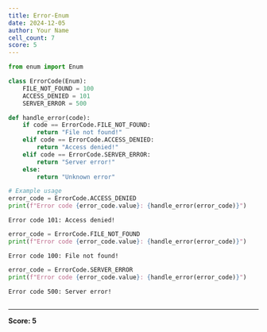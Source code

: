 ```yaml
---
title: Error-Enum
date: 2024-12-05
author: Your Name
cell_count: 7
score: 5
---
```


```python
from enum import Enum
```


```python
class ErrorCode(Enum):
    FILE_NOT_FOUND = 100
    ACCESS_DENIED = 101
    SERVER_ERROR = 500
```


```python
def handle_error(code):
    if code == ErrorCode.FILE_NOT_FOUND:
        return "File not found!"
    elif code == ErrorCode.ACCESS_DENIED:
        return "Access denied!"
    elif code == ErrorCode.SERVER_ERROR:
        return "Server error!"
    else:
        return "Unknown error"
```


```python
# Example usage
error_code = ErrorCode.ACCESS_DENIED
print(f"Error code {error_code.value}: {handle_error(error_code)}")
```

    Error code 101: Access denied!



```python
error_code = ErrorCode.FILE_NOT_FOUND
print(f"Error code {error_code.value}: {handle_error(error_code)}")
```

    Error code 100: File not found!



```python
error_code = ErrorCode.SERVER_ERROR
print(f"Error code {error_code.value}: {handle_error(error_code)}")
```

    Error code 500: Server error!



```python

```


---
**Score: 5**
